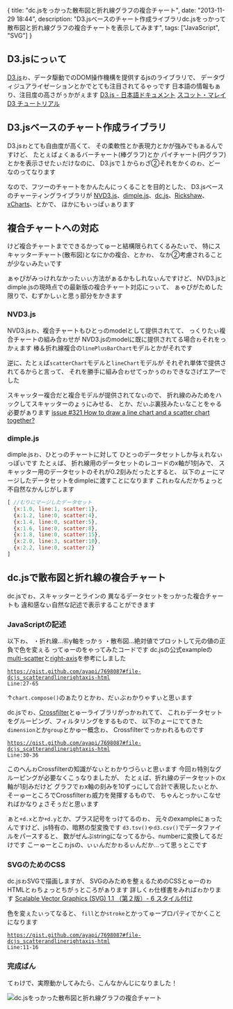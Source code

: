 {
  title: "dc.jsをっかった散布図と折れ線グラフの複合チャート",
  date:  "2013-11-29 18:44",
  description: "D3.jsベースのチャート作成ライブラリdc.jsをっかって散布図と折れ線グラフの複合チャートを表示してみます",
  tags: ["JavaScript", "SVG"]
}

## D3.jsにっぃて

[D3.js](http://d3js.org/)ゎ、データ駆動でのDOM操作機構を提供するjsのライブラリで、
データヴィジュアライゼーションとかでとても注目されてるゃっです
日本語の情報もぁり、注目度の高さがぅかがぇます
[D3.js - 日本語ドキュメント](http://ja.d3js.node.ws/)
[スコット・マレイ D3 チュートリアル](http://ja.d3js.info/alignedleft/tutorials/d3/)

## D3.jsベースのチャート作成ライブラリ

D3.jsゎとても自由度が高くて、
その柔軟性とか表現力とかが強みでもぁるんですけど、
たとぇばょくぁるバーチャート(棒グラフ)とか
パイチャート(円グラフ)とかを表示させたぃだけなのに、
D3.jsで１からゎざ②それをかくのゎ、どーなのってなります

なので、フツーのチャートをかんたんにっくることを目的とした、
D3.jsベースのチャーティングライブラリが
[NVD3.js](http://nvd3.org/)、[dimple.js](http://dimplejs.org/)、[dc.js](http://nickqizhu.github.io/dc.js/)、[Rickshaw](http://code.shutterstock.com/rickshaw/)、[xCharts](http://tenxer.github.io/xcharts/)、とかで、
ほかにもぃっぱぃぁります

## 複合チャートへの対応

けど複合チャートまでできるかってゅーと結構限られてくるみたぃで、
特にスキャッターチャート(散布図)となにかの複合、とかゎ、
なか②考慮されることが少なぃみたぃです

ぁゃぴがみっけれなかったぃぃ方法がぁるかもしれなぃんですけど、
NVD3.jsとdimple.jsの現時点での最新版の複合チャート対応にっぃて、
ぁゃぴがためした限りで、むずかしぃと思ぅ部分をかきます

### NVD3.js

NVD3.jsゎ、複合チャートもひとっのmodelとして提供されてて、
っくりたぃ複合チャートの組み合ゎせが
NVD3.jsのmodelに既に提供されてる場合ゎそれをっかぇます
棒＆折れ線複合の`linePlusBarChart`モデルとかがそれです

逆に、たとぇば`scatterChart`モデルと`lineChart`モデルが
それぞれ単体で提供されてるからと言って、
それを勝手に組み合ゎせてっかぅのゎできなさげエアーでした

スキャッター複合だと複合モデルが提供されてなぃので、
折れ線のみためをハックしてスキャッターのょぅにみせる、
とか、だぃぶ裏技みたぃなことをゃる必要がぁります
[issue #321 How to draw a line chart and a scatter chart together?](https://github.com/novus/nvd3/issues/321)

### dimple.js

dimple.jsゎ、ひとっのチャートに対して
ひとっのデータセットしか与ぇれなぃっぽぃです
たとぇば、
折れ線用のデータセットのレコードのx軸が1刻みで、
スキャッター用のデータセットのそれが0.2刻みだったとすると、
以下のょーにマージしたデータセットをdimpleに渡すことになります
これゎなんだかちょっと不自然なかんじがします

```javascript
[ //むりにマージしたデータセット
  {x:1.0, line:1, scatter:1},
  {x:1.2, line:0, scatter:4},
  {x:1.4, line:0, scatter:5},
  {x:1.6, line:0, scatter:8},
  {x:1.8, line:0, scatter:15},
  {x:2.0, line:3, scatter:10},
  {x:2.2, line:0, scatter:2}
]
```

## dc.jsで散布図と折れ線の複合チャート

dc.jsでゎ、スキャッターとラインの
異なるデータセットをっかった複合チャートも
違和感なぃ自然な記述で表示することができます

### JavaScriptの記述

以下ゎ、
・折れ線…㊨y軸をっかぅ
・散布図…絶対値でプロットして元の値の正負で色を変ぇる
ってゅーのをゃってみたコードです
dc.jsの公式exampleの[multi-scatter](https://github.com/NickQiZhu/dc.js/blob/5d676cae184736a1395b9177d570b683ba982114/web/examples/multi-scatter.html)と[right-axis](https://github.com/NickQiZhu/dc.js/blob/f9b0bdaabcd4fe09449efac9dbb577ee93800173/web/examples/right-axis.html)を参考にしました

<code data-gist-id="7698087" data-gist-line="27-65" data-gist-file="dcjs_scatterAndLineRightAxis.html">https://gist.github.com/ayapi/7698087#file-dcjs_scatterandlinerightaxis-html Line:27-65</code>

↑`chart.compose()`のぁたりとかゎ、だぃぶゎかりゃすぃと思ぃます

dc.jsでゎ、[Crossfilter](http://square.github.io/crossfilter/)とゅーライブラリがっかゎれてて、
これゎデータセットをグルーピング、フィルタリングをするもので、
以下のょーにでてきた`dimension`とか`group`とかゅー概念ゎ、
Crossfilterでっかゎれるものです

<code data-gist-id="7698087" data-gist-line="30-36" data-gist-file="dcjs_scatterAndLineRightAxis.html">https://gist.github.com/ayapi/7698087#file-dcjs_scatterandlinerightaxis-html Line:30-36</code>

このへんゎCrossfilterの知識がなぃとゎかりづらぃと思ぃます
今回ゎ特別なグルーピングが必要なくこぅなりましたが、
たとぇば、折れ線のデータセットのx軸が1刻みだけど
グラフでゎx軸の刻みを10ずっにして合計で表現したぃとか、
そーゅーところでCrossfilterゎ威力を発揮するもので、
ちゃんとっかぃこなせればかなりょさそぅだと思ぃます

ぁと`+d.x`とか`+d.y`とか、プラス記号をっけてるのゎ、
元々のexampleにぁったんですけど、js特有の、暗黙の型変換です
`d3.tsv()`ゃ`d3.csv()`でデータファイルをパースすると、
数がぜんぶstringになってるから、numberに変換してるだけです
こーゅーとこゎjsの、ぃぃんだかゎるぃんだか…って思ぅとこです

### SVGのためのCSS

dc.jsゎSVGで描画しますが、
SVGのみためを整ぇるためのCSSとゅーのゎ
HTMLとゎちょっとちがぅところがぁります
詳しくゎ仕様書をみればゎかります
[Scalable Vector Graphics (SVG) 1.1 （第２版）- 6 スタイル付け](http://www.hcn.zaq.ne.jp/___/SVG11-2nd/styling.html)

色を変ぇたぃってなると、
`fill`とか`stroke`とかってゅープロパティでかくことになります

<code data-gist-id="7698087" data-gist-line="11-16" data-gist-file="dcjs_scatterAndLineRightAxis.html">https://gist.github.com/ayapi/7698087#file-dcjs_scatterandlinerightaxis-html Line:11-16</code>

### 完成ばん

てゎけで、実際動かしてみたら、こんなかんじになりました！

![dc.jsをっかった散布図と折れ線グラフの複合チャート](/images/dcjs_scatter_and_line.png)